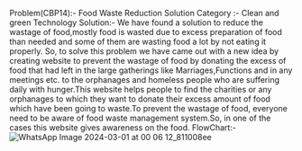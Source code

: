 Problem(CBP14):- Food Waste Reduction Solution
Category :- Clean and green Technology
Solution:- 
We have found a solution to reduce the wastage of food,mostly food is wasted due to excess preparation of food than needed and some of them are wasting food a lot by not eating it properly.
So, to solve this problem we have came out with a new idea by creating website to prevent the wastage of food by donating the excess of food that had left in the large gatherings like
Marriages,Functions and in any meetings etc. to the orphanages and homeless people who are suffering daily with hunger.This website helps people to find the charities or any 
orphanages to which they want to donate their excess amount of food which have been going to waste.To prevent the wastage of food, everyone need to be aware of food waste
management system.So, in one of the cases this website gives awareness on the food.
FlowChart:-
![WhatsApp Image 2024-03-01 at 00 06 12_811008ee](https://github.com/KurliChidvilashi/KurliChidvilashi/assets/152766937/3adf79c7-6fa8-4b6b-b258-8c1bb333676f)




